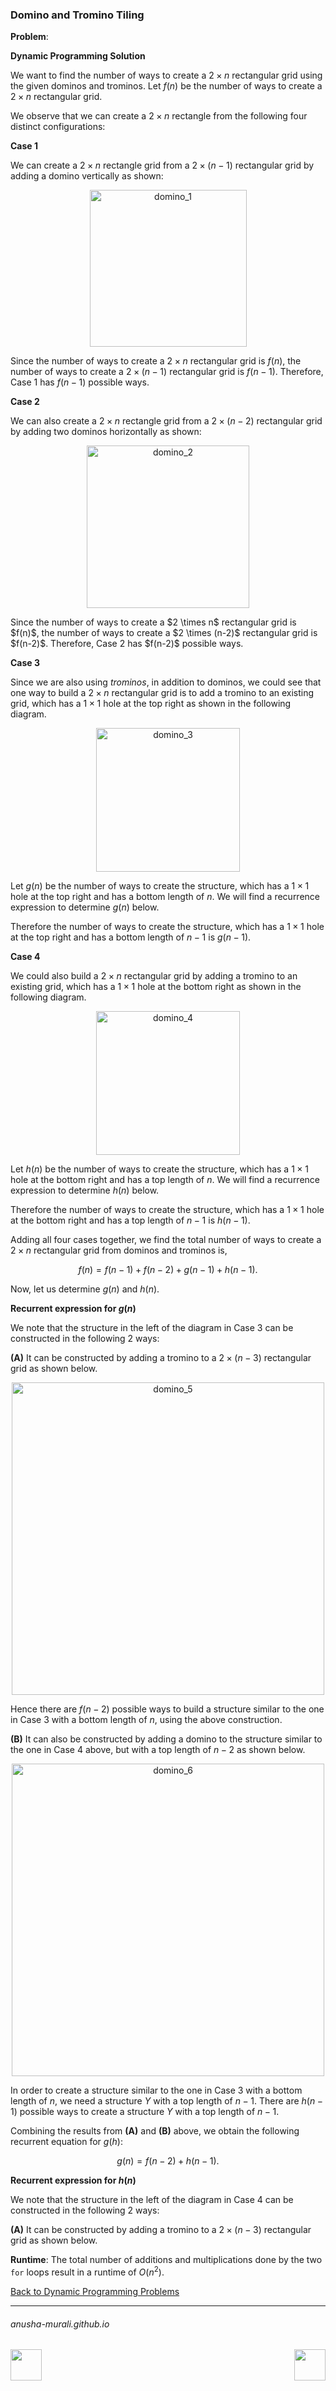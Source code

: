 ### Domino and Tromino Tiling

**Problem**: 


**Dynamic Programming Solution**

We want to find the number of ways to create a $2 \times n$ rectangular grid using the given dominos and trominos. Let $f(n)$ be the number of ways to create a $2 \times n$ rectangular grid.

We observe that we can create a $2 \times n$ rectangle from the following four distinct configurations:

**Case 1**

We can create a $2 \times n$ rectangle grid from a $2 \times (n-1)$ rectangular grid by adding a domino vertically as shown:
<p align = "center">
<img width="251" alt="domino_1" src="https://github.com/user-attachments/assets/5d93db9b-a5de-4487-b65e-57337626cb93" />
</p>

Since the number of ways to create a $2 \times n$ rectangular grid is $f(n)$, the number of ways to create a $2 \times (n-1)$ rectangular grid is $f(n-1)$. Therefore, Case 1 has $f(n-1)$ possible ways.

**Case 2**

We can also create a $2 \times n$ rectangle grid from a $2 \times (n-2)$ rectangular grid by adding two dominos horizontally as shown:
<p align = "center">
<img width="260" alt="domino_2" src="https://github.com/user-attachments/assets/b54ef092-7bd9-4de1-8aa8-b219cb30b26a" />
</p>
Since the number of ways to create a $2 \times n$ rectangular grid is $f(n)$, the number of ways to create a $2 \times (n-2)$ rectangular grid is $f(n-2)$. Therefore, Case 2 has $f(n-2)$ possible ways.

**Case 3**

Since we are also using *trominos*, in addition to dominos, we could see that one way to build a $2 \times n$ rectangular grid is to add a tromino to an existing grid, which has a $1 \times 1$ hole at the top right as shown in the following diagram.

<p align = "center">
<img width="230" alt="domino_3" src="https://github.com/user-attachments/assets/c77d43f9-2604-415b-be3f-379e098ea718" />
</p>

Let $g(n)$ be the number of ways to create the structure, which has a $1\times 1$ hole at the top right and has a bottom length of $n$. We will find a recurrence expression to determine $g(n)$ below.

Therefore the number of ways to create the structure, which has a $1\times 1$ hole at the top right and has a bottom length of $n-1$ is $g(n-1)$.

**Case 4**

We could also build a $2 \times n$ rectangular grid by adding a tromino to an existing grid, which has a $1 \times 1$ hole at the bottom right as shown in the following diagram.

<p align = "center">
<img width="230" alt="domino_4" src="https://github.com/user-attachments/assets/cf8c7d69-7935-4e2d-9ae8-d2d727d8e263" />
</p>

Let $h(n)$ be the number of ways to create the structure, which has a $1\times 1$ hole at the bottom right and has a top length of $n$. We will find a recurrence expression to determine $h(n)$ below.

Therefore the number of ways to create the structure, which has a $1\times 1$ hole at the bottom right and has a top length of $n-1$ is $h(n-1)$.

Adding all four cases together, we find the total number of ways to create a $2 \times n$ rectangular grid from dominos and trominos is,

$$
f(n) = f(n-1) + f(n-2) + g(n-1) + h(n-1).
$$

Now, let us determine $g(n)$ and $h(n)$.

**Recurrent expression for $g(n)$**

We note that the structure in the left of the diagram in Case 3 can be constructed in the following 2 ways:

**(A)** It can be constructed by adding a tromino to a $2 \times (n-3)$ rectangular grid as shown below.

<p align = "center">
<img width="500" alt="domino_5" src="https://github.com/user-attachments/assets/29194a65-c22e-48ae-8172-7ad39d7eec1d" />
</p>

Hence there are $f(n-2)$ possible ways to build a structure similar to the one in Case 3 with a bottom length of $n$, using the above construction.


**(B)** It can also be constructed by adding a domino to the structure similar to the one in Case 4 above, but with a top length of $n-2$ as shown below.

<p align = "center">
<img width="500" alt="domino_6" src="https://github.com/user-attachments/assets/411c952c-4db9-4c50-b818-3c133b6d9d6a" />
</p>

In order to create a structure similar to the one in Case 3 with a bottom length of $n$, we need a structure $Y$ with a top length of $n-1$. There are $h(n-1)$ possible ways to create a structure $Y$ with a top length of $n-1$.

Combining the results from **(A)** and **(B)** above, we obtain the following recurrent equation for $g(h)$:

$$
g(n) = f(n-2) + h(n-1).
$$


**Recurrent expression for $h(n)$**

We note that the structure in the left of the diagram in Case 4 can be constructed in the following 2 ways:

**(A)** It can be constructed by adding a tromino to a $2 \times (n-3)$ rectangular grid as shown below.



**Runtime**: The total number of additions and multiplications done by the two `for` loops result in a runtime of $O(n^2)$.

[Back to Dynamic Programming Problems](./problems.md)

* * *
###### anusha-murali.github.io

<img src="https://github.com/anusha-murali/anusha-murali.github.io/assets/111596338/639243aa-2857-4595-a65a-7852762bb002" width="50" height="50" align="left">

[<img src="https://github.com/user-attachments/assets/989cfb30-4fb8-40f8-a812-8a054869aa32" width="50" height="50" align="right">](../index.md)
